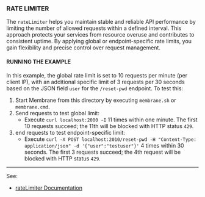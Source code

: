 ### RATE LIMITER

The `rateLimiter` helps you maintain stable and reliable API performance by limiting the number of allowed requests within a defined interval. This approach protects your services from resource overuse and contributes to consistent uptime. By applying global or endpoint-specific rate limits, you gain flexibility and precise control over request management.

#### RUNNING THE EXAMPLE

In this example, the global rate limit is set to 10 requests per minute (per client IP), with an additional specific limit of 3 requests per 30 seconds based on the JSON field `user` for the `/reset-pwd` endpoint. To test this:

1. Start Membrane from this directory by executing `membrane.sh` or `membrane.cmd`.
2. Send requests to test global limit:
    - Execute `curl localhost:2000 -I` 11 times within one minute. The first 10 requests succeed; the 11th will be blocked with HTTP status `429`.
3. end requests to test endpoint-specific limit:
    - Execute `curl -X POST localhost:2010/reset-pwd -H "Content-Type: application/json" -d '{"user":"testuser"}'` 4 times within 30 seconds. The first 3 requests succeed; the 4th request will be blocked with HTTP status `429`.

---
See:
- [rateLimiter Documentation](https://www.membrane-api.io/docs/current/rateLimiter.html)


